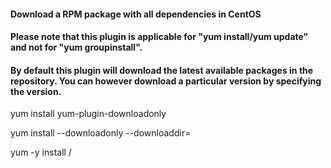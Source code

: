 #### Download a RPM package with all dependencies in CentOS
#### Please note that this plugin is applicable for "yum install/yum update" and not for "yum groupinstall". 
#### By default this plugin will download the latest available packages in the repository. You can however download a particular version by specifying the version.

yum install yum-plugin-downloadonly

yum install --downloadonly --downloaddir=<directory> <package-name> <package-name>

yum -y install /<directory>
